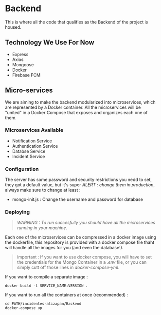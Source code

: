 # Backend

This is where all the code that qualifies as the Backend of the project is housed.

## Technology We Use For Now

- Express
- Axios
- Mongoose
- Docker
- Firebase FCM

## Micro-services

We are aiming to make the backend modularized into microservices, which are represented by a Docker container. All the microservices will be "united" in a Docker Compose that exposes and organizes each one of them.

### Microservices Available

- Notification Service
- Authentication Service
- Databse Service
- Incident Service

### Configuration

The server has some password and security restrictions you nedd to set, they got a default value, but it's super _ALERT : change them in production_, always make sure to change at least :

- mongo-init.js : Change the username and password for database

### Deploying

> _WARNING : To run succesfully you should have all the microservices running in your machine._

Each one of the microservices can be compressed in a docker image using the dockerfile, this repository is provided with a docker compose file thaht will handle all the images for you (and even the database!).

> Important : If you want to use docker compose, you will have to set the credentials for the Mongo Container in a _.env_ file, or you can simply cutt off those lines in _docker-compose-yml_.

If you want to compile a separate image :

`docker build -t SERVICE_NAME:VERSION .`

If you want to run all the containers at once (recommended) :

```
cd PATH/incidentes-atizapan/Backend
docker-compose up
```
